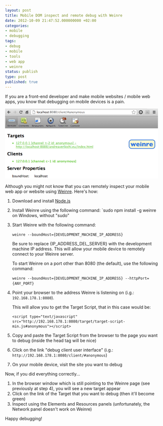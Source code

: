 ```yaml
---
layout: post
title: Mobile DOM inspect and remote debug with Weinre
date: 2012-10-09 21:47:52.000000000 +02:00
categories:
- mobile
- debugging
tags:
- debug
- mobile
- tools
- web app
- weinre
status: publish
type: post
published: true
---
```

If you are a front-end developer and make mobile websites / mobile web apps, you know that debugging on mobile devices is a pain.

![](/assets/post-images/weinre_ready.png "Weinre Ready to Debug")

Although you might not know that you can remotely inspect your mobile web app or website using [Weinre](http://people.apache.org/~pmuellr/weinre/docs/1.x/1.5.0/ "Weinre website"). Here's how:

1.  Download and install [Node.js](http://nodejs.org/ "Node.js website")
2.  Install Weinre using the following command:
    `sudo npm install -g weinre
    on Windows, without "sudo"
3.  Start Weinre with the following command:
    
    `weinre --boundHost={DEVELOPMENT_MACHINE_IP_ADDRESS}`
    
    Be sure to replace {IP_ADDRESS_DEL_SERVER} with the development machine IP address.
    This will allow your mobile device to remotely connect to your Weinre server.

    To start Weinre on a port other than 8080 (the default), use the following command:

    `weinre --boundHost={DEVELOPMENT_MACHINE_IP_ADDRESS} --httpPort={ANY_PORT}`
4.  Point your browser to the address Weinre is listening on (i.g.: `192.168.178.1:8080`).
    
    This will allow you to get the Target Script, that in this case would be:
    
    ```
    <script type="text/javascript" src="http://192.168.178.1:8080/target/target-script-min.js#anonymous"></script>
    ```
5.  Copy and paste the Target Script from the browser to the page you want to debug (inside the head tag will be nice)
6.  Click on the link "debug client user interface" (i.g.: `http://192.168.178.1:8080/client/#anonymous`)
7.  On your mobile device, visit the site you want to debug
    
Now, if you did everything correctly...

1.  In the browser window which is still pointing to the Weinre page (see previously at step 4), you will see a new target appear
2.  Click on the link of the Target that you want to debug (then it'll become green)
3.  Inspect using the Elements and Resources panels (unfortunately, the Network panel doesn't work on Weinre)

Happy debugging!